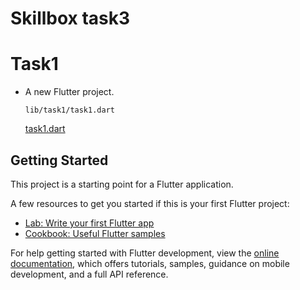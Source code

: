 # Skillbox task3

# Task1

- A new Flutter project.
    
    `lib/task1/task1.dart`
    
    [task1.dart](https://www.notion.solib/task1/task1.dart)
    

## Getting Started

This project is a starting point for a Flutter application.

A few resources to get you started if this is your first Flutter project:

- [Lab: Write your first Flutter app](https://docs.flutter.dev/get-started/codelab)
- [Cookbook: Useful Flutter samples](https://docs.flutter.dev/cookbook)

For help getting started with Flutter development, view the [online documentation](https://docs.flutter.dev/), which offers tutorials, samples, guidance on mobile development, and a full API reference.